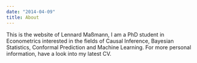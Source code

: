 ```yaml
---
date: "2014-04-09"
title: About
---
```


This is the website of Lennard Maßmann, I am a PhD student in Econometrics interested in the fields of Causal Inference, Bayesian Statistics, Conformal Prediction and Machine Learning. For more personal information, have a look into my latest CV.  


